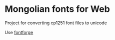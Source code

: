 # Mongolian fonts for Web
Project for converting cp1251 font files to unicode

Use [fontforge](https://fontforge.github.io)
